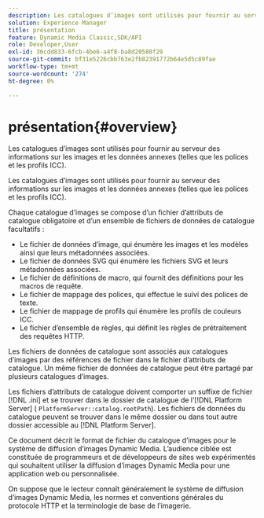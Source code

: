 ```yaml
---
description: Les catalogues d’images sont utilisés pour fournir au serveur des informations sur les images et les données annexes (telles que les polices et les profils ICC).
solution: Experience Manager
title: présentation
feature: Dynamic Media Classic,SDK/API
role: Developer,User
exl-id: 36cdd833-6fcb-4be6-a4f8-ba8d20580f29
source-git-commit: bf31e5226cbb763e2fb82391772b64e5d5c89fae
workflow-type: tm+mt
source-wordcount: '274'
ht-degree: 0%

---
```


# présentation{#overview}

Les catalogues d’images sont utilisés pour fournir au serveur des informations sur les images et les données annexes (telles que les polices et les profils ICC).

Les catalogues d’images sont utilisés pour fournir au serveur des informations sur les images et les données annexes (telles que les polices et les profils ICC).

Chaque catalogue d’images se compose d’un fichier d’attributs de catalogue obligatoire et d’un ensemble de fichiers de données de catalogue facultatifs :

* Le fichier de données d’image, qui énumère les images et les modèles ainsi que leurs métadonnées associées.
* Le fichier de données SVG qui énumère les fichiers SVG et leurs métadonnées associées.
* Le fichier de définitions de macro, qui fournit des définitions pour les macros de requête.
* Le fichier de mappage des polices, qui effectue le suivi des polices de texte.
* Le fichier de mappage de profils qui énumère les profils de couleurs ICC.
* Le fichier d’ensemble de règles, qui définit les règles de prétraitement des requêtes HTTP.

Les fichiers de données de catalogue sont associés aux catalogues d’images par des références de fichier dans le fichier d’attributs de catalogue. Un même fichier de données de catalogue peut être partagé par plusieurs catalogues d’images.

Les fichiers d’attributs de catalogue doivent comporter un suffixe de fichier [!DNL .ini] et se trouver dans le dossier de catalogue de l’[!DNL Platform Server] ( `PlatformServer::catalog.rootPath`). Les fichiers de données du catalogue peuvent se trouver dans le même dossier ou dans tout autre dossier accessible au [!DNL Platform Server].

Ce document décrit le format de fichier du catalogue d’images pour le système de diffusion d’images Dynamic Media. L’audience ciblée est constituée de programmeurs et de développeurs de sites web expérimentés qui souhaitent utiliser la diffusion d’images Dynamic Media pour une application web ou personnalisée.

On suppose que le lecteur connaît généralement le système de diffusion d’images Dynamic Media, les normes et conventions générales du protocole HTTP et la terminologie de base de l’imagerie.
